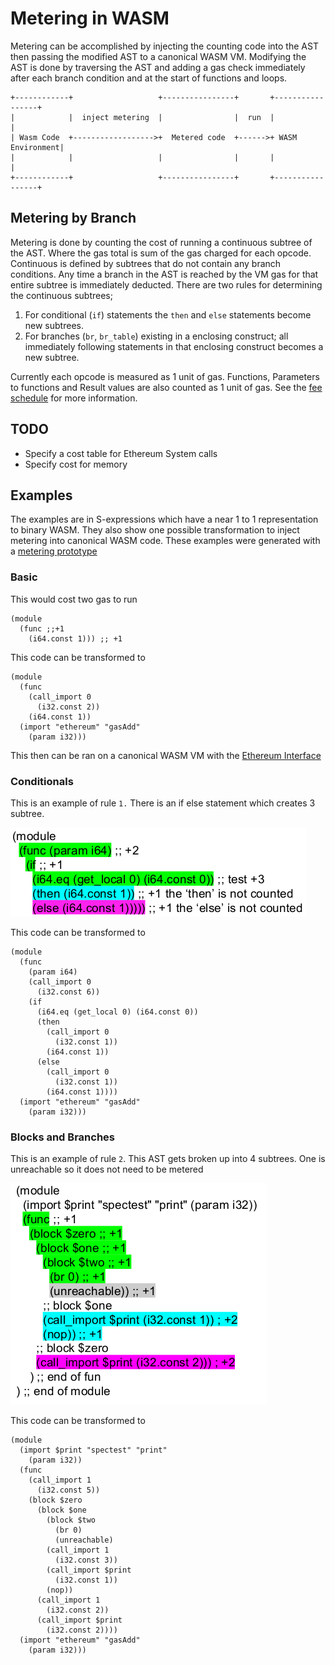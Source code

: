 # Metering in WASM

Metering can be accomplished by injecting the counting code into the AST then passing the modified AST to a canonical WASM VM. Modifying the AST is done by traversing the AST and adding a gas check immediately after each branch condition and at the start of functions and loops.

```
+------------+                   +----------------+       +-----------------+
|            |  inject metering  |                |  run  |                 |
| Wasm Code  +------------------>+  Metered code  +------>+ WASM Environment|
|            |                   |                |       |                 |
+------------+                   +----------------+       +-----------------+
```


## Metering by Branch

Metering is done by counting the cost of running a continuous subtree of the AST. Where the gas total is sum of the gas charged for each opcode. Continuous is defined by subtrees that do not contain any branch conditions. Any time a branch in the AST is reached by the VM gas for that entire subtree is immediately deducted. There are two rules for determining the continuous subtrees;

1. For conditional (`if`) statements the `then` and `else` statements become new subtrees.
2. For branches (`br`, `br_table`) existing in a enclosing construct; all immediately following statements in that enclosing construct becomes a new subtree.

Currently each opcode is measured as 1 unit of gas.  Functions, Parameters to functions and Result values are also counted as  1 unit of gas. See the [fee schedule](./feeSchedule.md) for more information.

## TODO

* Specify a cost table for Ethereum System calls
* Specify cost for memory

## Examples

The examples are in S-expressions which have a near 1 to 1 representation to binary WASM. They also show one possible transformation to inject metering into canonical WASM code. These examples were generated with a [metering prototype](https://github.com/ewasm/wasm-metering)

### Basic

This would cost two gas to run
```
(module
  (func ;;+1
    (i64.const 1))) ;; +1
```

This code can be transformed to
```
(module
  (func
    (call_import 0
      (i32.const 2))
    (i64.const 1))
  (import "ethereum" "gasAdd"
    (param i32)))
```
This then can be ran on a canonical WASM VM with the [Ethereum Interface](./eth_interface.md)

### Conditionals

This is an example of rule `1.` There is an if else statement which creates 3 subtree.

![if](./assets/if.png)

This code can be transformed to
```
(module
  (func
    (param i64)
    (call_import 0
      (i32.const 6))
    (if
      (i64.eq (get_local 0) (i64.const 0))
      (then
        (call_import 0
          (i32.const 1))
        (i64.const 1))
      (else
        (call_import 0
          (i32.const 1))
        (i64.const 1))))
  (import "ethereum" "gasAdd"
    (param i32)))
```

### Blocks and Branches

This is an example of rule `2`. This AST gets broken up into 4 subtrees. One is unreachable so it does not need to be metered

![blocks](./assets/blocks.png)

This code can be transformed to

```
(module
  (import $print "spectest" "print"
    (param i32))
  (func
    (call_import 1
      (i32.const 5))
    (block $zero
      (block $one
        (block $two
          (br 0)
          (unreachable)
        (call_import 1
          (i32.const 3))
        (call_import $print
          (i32.const 1))
        (nop))
      (call_import 1
        (i32.const 2))
      (call_import $print
        (i32.const 2))))
  (import "ethereum" "gasAdd"
    (param i32)))
```
